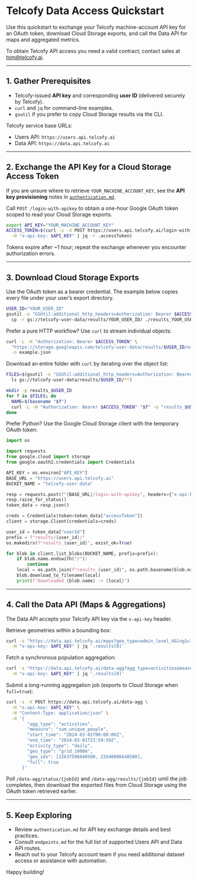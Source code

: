 # Telcofy Data Access Quickstart

Use this quickstart to exchange your Telcofy machine-account API key for an OAuth
token, download Cloud Storage exports, and call the Data API for maps and
aggregated metrics.

To obtain Telcofy API access you need a valid contract; contact sales at tom@telcofy.ai.

---

## 1. Gather Prerequisites

- Telcofy-issued **API key** and corresponding **user ID** (delivered securely by Telcofy).
- `curl` and `jq` for command-line examples.
- `gsutil` if you prefer to copy Cloud Storage results via the CLI.

Telcofy service base URLs:

- Users API: `https://users.api.telcofy.ai`
- Data API: `https://data.api.telcofy.ai`

---

## 2. Exchange the API Key for a Cloud Storage Access Token

If you are unsure where to retrieve `YOUR_MACHINE_ACCOUNT_KEY`, see the **API key
provisioning** notes in [`authentication.md`](authentication.md).

Call `POST /login-with-apikey` to obtain a one-hour Google OAuth token scoped to
read your Cloud Storage exports.

```bash
export API_KEY="YOUR_MACHINE_ACCOUNT_KEY"
ACCESS_TOKEN=$(curl -s -X POST https://users.api.telcofy.ai/login-with-apikey \
  -H "x-api-key: $API_KEY" | jq -r .accessToken)
```

Tokens expire after ~1 hour; repeat the exchange whenever you encounter
authorization errors.

---

## 3. Download Cloud Storage Exports

Use the OAuth token as a bearer credential. The example below copies every file
under your user’s export directory.

```bash
USER_ID="YOUR_USER_ID"
gsutil -o "GSUtil:additional_http_headers=Authorization: Bearer $ACCESS_TOKEN" \
  cp -r gs://telcofy-user-data/results/YOUR_USER_ID/ ./results_YOUR_USER_ID
```

Prefer a pure HTTP workflow? Use `curl` to stream individual objects:

```bash
curl -L -H "Authorization: Bearer $ACCESS_TOKEN" \
  "https://storage.googleapis.com/telcofy-user-data/results/$USER_ID/example.json" \
  -o example.json
```

Download an entire folder with `curl` by iterating over the object list:

```bash
FILES=$(gsutil -o "GSUtil:additional_http_headers=Authorization: Bearer $ACCESS_TOKEN" \
  ls gs://telcofy-user-data/results/$USER_ID/**)

mkdir -p results_$USER_ID
for f in $FILES; do
  NAME=$(basename "$f")
  curl -L -H "Authorization: Bearer $ACCESS_TOKEN" "$f" -o "results_$USER_ID/$NAME"
done
```

Prefer Python? Use the Google Cloud Storage client with the temporary OAuth token:

```python
import os

import requests
from google.cloud import storage
from google.oauth2.credentials import Credentials

API_KEY = os.environ["API_KEY"]
BASE_URL = "https://users.api.telcofy.ai"
BUCKET_NAME = "telcofy-user-data"

resp = requests.post(f"{BASE_URL}/login-with-apikey", headers={"x-api-key": API_KEY})
resp.raise_for_status()
token_data = resp.json()

creds = Credentials(token=token_data["accessToken"])
client = storage.Client(credentials=creds)

user_id = token_data["userId"]
prefix = f"results/{user_id}/"
os.makedirs(f"results_{user_id}", exist_ok=True)

for blob in client.list_blobs(BUCKET_NAME, prefix=prefix):
    if blob.name.endswith("/"):
        continue
    local = os.path.join(f"results_{user_id}", os.path.basename(blob.name))
    blob.download_to_filename(local)
    print(f"Downloaded {blob.name} -> {local}")
```

---

## 4. Call the Data API (Maps & Aggregations)

The Data API accepts your Telcofy API key via the `x-api-key` header.

Retrieve geometries within a bounding box:

```bash
curl -s "https://data.api.telcofy.ai/maps?geo_type=admin_level_4&lng1=10.70&lat1=59.90&lng2=10.80&lat2=59.95" \
  -H "x-api-key: $API_KEY" | jq '.results[0]'
```

Fetch a synchronous population aggregation:

```bash
curl -s "https://data.api.telcofy.ai/data-agg?agg_type=activities&measure=sum_unique_people&start_time=2024-03-01T08:00:00Z&end_time=2024-03-01T09:00:00Z&activity_type=hourly&geo_type=grid_250m&geo_ids=22637506648500" \
  -H "x-api-key: $API_KEY" | jq '.results[0]'
```

Submit a long-running aggregation job (exports to Cloud Storage when `full=true`):

```bash
curl -s -X POST https://data.api.telcofy.ai/data-agg \
  -H "x-api-key: $API_KEY" \
  -H "Content-Type: application/json" \
  -d '{
        "agg_type": "activities",
        "measure": "sum_unique_people",
        "start_time": "2024-03-01T00:00:00Z",
        "end_time": "2024-03-01T23:59:59Z",
        "activity_type": "daily",
        "geo_type": "grid_1000m",
        "geo_ids": [22637506648500, 22640006648500],
        "full": true
      }'
```

Poll `/data-agg/status/{jobId}` and `/data-agg/results/{jobId}` until the job
completes, then download the exported files from Cloud Storage using the OAuth
token retrieved earlier.

---

## 5. Keep Exploring

- Review `authentication.md` for API key exchange details and best practices.
- Consult `endpoints.md` for the full list of supported Users API and Data API routes.
- Reach out to your Telcofy account team if you need additional dataset access or
  assistance with automation.

Happy building!
